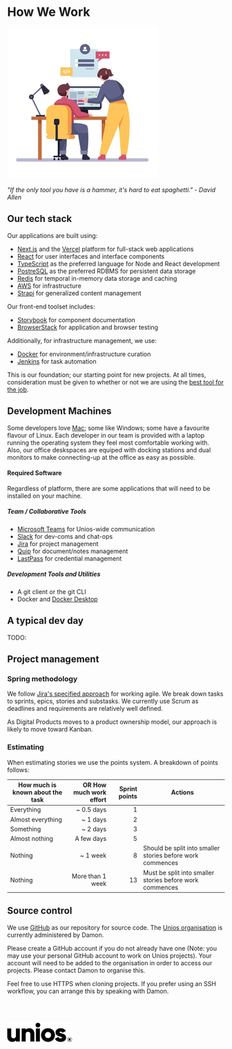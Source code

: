 # How We Work

<img src="./images/developers.jpg" alt="Unios Campfire" width="350px" />

_"If the only tool you have is a hammer, it's hard to eat spaghetti." - David Allen_

## Our tech stack

Our applications are built using:

- [Next.js](https://nextjs.org/) and the [Vercel](https://vercel.com/) platform for full-stack web applications
- [React](https://reactjs.org/) for user interfaces and interface components
- [TypeScript](https://www.typescriptlang.org/) as the preferred language for Node and React development
- [PostreSQL](https://www.postgresql.org/) as the preferred RDBMS for persistent data storage
- [Redis](https://redis.io/) for temporal in-memory data storage and caching
- [AWS](http://aws.amazon.com/) for infrastructure
- [Strapi](https://strapi.io/) for generalized content management

Our front-end toolset includes:

- [Storybook](https://storybook.js.org/) for component documentation
- [BrowserStack](https://www.browserstack.com/) for application and browser testing

Additionally, for infrastructure management, we use:

- [Docker](https://www.docker.com/) for environment/infrastructure curation
- [Jenkins](https://www.jenkins.io/) for task automation

This is our foundation; our starting point for new projects. At all times, consideration must be given to whether or not we are using the [best tool for the job](./principles-and-philosophy.md###use-the-best-tool-for-the-job).

## Development Machines

Some developers love [Mac](https://github.com/unioslight/macdev); some like Windows; some have a favourite flavour of Linux. Each developer in our team is provided with a laptop running the operating system they feel most comfortable working with. Also, our office deskspaces are equiped with docking stations and dual monitors to make connecting-up at the office as easy as possible.

#### Required Software

Regardless of platform, there are some applications that will need to be installed on your machine.

##### Team / Collaborative Tools

- [Microsoft Teams](https://www.microsoft.com/en-au/microsoft-teams/download-app) for Unios-wide communication
- [Slack](https://slack.com/) for dev-coms and chat-ops
- [Jira](https://unios.atlassian.net/) for project management
- [Quip](https://quip.com/) for document/notes management
- [LastPass](https://www.lastpass.com/) for credential management

##### Development Tools and Utilities

- A git client or the git CLI
- Docker and [Docker Desktop](https://www.docker.com/products/docker-desktop)

## A typical dev day

TODO:

## Project management

### Spring methodology

We follow [Jira's specified approach](https://www.atlassian.com/agile) for working agile. We break down tasks to sprints, epics, stories and substasks.
We currently use Scrum as deadlines and requirements are relatively well defined.

As Digital Products moves to a product ownership model, our approach is likely to move toward Kanban.

### Estimating

When estimating stories we use the points system.
A breakdown of points follows:

| How much is known about the task | OR How much work effort | Sprint points | Actions                                                    |
| -------------------------------- | ----------------------: | ------------: | ---------------------------------------------------------- |
| Everything                       |              ~ 0.5 days |             1 |
| Almost everything                |                ~ 1 days |             2 |
| Something                        |                ~ 2 days |             3 |
| Almost nothing                   |              A few days |             5 |
| Nothing                          |                ~ 1 week |             8 | Should be split into smaller stories before work commences |
| Nothing                          |        More than 1 week |            13 | Must be split into smaller stories before work commences   |

## Source control

We use [GitHub](https://github.com/) as our repository for source code. The [Unios organisation](https://github.com/unioslight/) is currently administered by Damon.

Please create a GitHub account if you do not already have one (Note: you may use your personal GitHub account to work on Unios projects). Your account will need to be added to the organisation in order to access our projects. Please contact Damon to organise this.

Feel free to use HTTPS when cloning projects. If you prefer using an SSH workflow, you can arrange this by speaking with Damon.

<br />
<br />
<br />
<img src="./images/unios-wordmark-black.png" alt="Unios" width="150px" />

